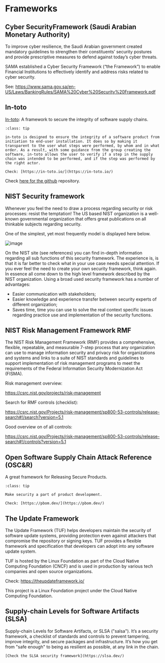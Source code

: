 # Frameworks

## Cyber SecurityFramework (Saudi Arabian Monetary Authority)

To improve cyber resilience, the Saudi Arabian government created mandatory guidelines to strengthen their constituents’ security postures and provide prescriptive measures to defend against today’s cyber threats.

SAMA  established a Cyber Security Framework (“the Framework”) to enable Financial  Institutions to effectively identify and address risks related to cyber security.

See: https://www.sama.gov.sa/en-US/Laws/BankingRules/SAMA%20Cyber%20Security%20Framework.pdf 

## In-toto

[In-toto](https://in-toto.io/): A framework to secure the integrity of software supply chains.


```{admonition} What is in-toto?
:class: tip 

in-toto is designed to ensure the integrity of a software product from initiation to end-user installation. It does so by making it transparent to the user what steps were performed, by whom and in what order. As a result, with some guidance from the group creating the software, in-toto allows the user to verify if a step in the supply chain was intended to be performed, and if the step was performed by the right actor.

Check: [https://in-toto.io/](https://in-toto.io/)

```

Check [here for the github](https://github.com/in-toto/in-toto) repository.


## NIST Security framework

Whenever you feel the need to draw a process regarding security or risk
processes: resist the temptation! The US based NIST organization is a
well-known governmental organization that offers great publications on
all thinkable subjects regarding security.

One of the simplest, yet most frequently model is displayed here below.

![image](../images/nist.png)

On the NIST site (see references) you can find in-depth information
regarding all sub functions of this security framework. The experience
is, is that it is far better to check what in your use case needs
special attention. If you ever feel the need to create your own security
framework, think again. In essence all come down to the high level
framework described by the NIST organization. Using a broad used
security framework has a number of advantages:

-   Easier communication with stakeholders;
-   Easier knowledge and experience transfer between security experts of
    different organization;
-   Saves time, time you can use to solve the real context specific
    issues regarding practice use and implementation of the security
    functions.


## NIST Risk Management Framework RMF

The NIST Risk Management Framework (RMF) provides a comprehensive, flexible, repeatable, and measurable 7-step process that any organization can use to manage information security and privacy risk for organizations and systems and links to a suite of NIST standards and guidelines to support implementation of risk management programs to meet the requirements of the Federal Information Security Modernization Act (FISMA).  


Risk management overview:

https://csrc.nist.gov/projects/risk-management 

Search for RMF controls (checklist):

https://csrc.nist.gov/Projects/risk-management/sp800-53-controls/release-search#!/search?version=5.1 


Good overview on of all controls:

https://csrc.nist.gov/Projects/risk-management/sp800-53-controls/release-search#!/controls?version=5.1 

## Open Software Supply Chain Attack Reference (OSC&R)

A great framework for Releasing Secure Products. 

```{admonition} Open Software Supply Chain Attack Reference (OSC&R)
:class: tip 

Make security a part of product development.

Check: [https://pbom.dev/](https://pbom.dev/)
```



## The Update Framework

The Update Framework (TUF) helps developers maintain the security of software update systems, providing protection even against attackers that compromise the repository or signing keys. TUF provides a flexible framework and specification that developers can adopt into any software update system.

TUF is hosted by the Linux Foundation as part of the Cloud Native Computing Foundation (CNCF) and is used in production by various tech companies and open source organizations. 

Check: https://theupdateframework.io/ 

This project is a Linux Foundation project under the Cloud Native Computing Foundation.

## Supply-chain Levels for Software Artifacts (SLSA)


Supply-chain Levels for Software Artifacts, or SLSA ("salsa"). It’s a security framework, a checklist of standards and controls to prevent tampering, improve integrity, and secure packages and infrastructure. It’s how you get from "safe enough" to being as resilient as possible, at any link in the chain.


```{hint} More information: 
[Check the SLSA security framework](https://slsa.dev/)

```